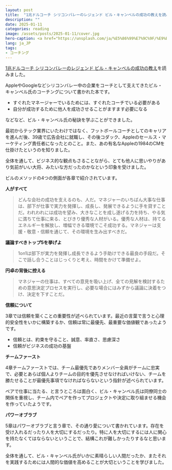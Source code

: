 ```yaml
---
layout: post
title:  "1兆ドルコーチ シリコンバレーのレジェンド ビル・キャンベルの成功の教えを読みました"
description: ""
date: 2025-01-11
categories: reading
image: /assets/posts/2025-01-11/cover.jpg
hero-caption: <a href="https://unsplash.com/ja/%E5%86%99%E7%9C%9F/%E9%BB%92%E3%81%A8%E8%8C%B6%E8%89%B2%E3%81%AE%E5%B8%82%E6%9D%BE%E6%A8%A1%E6%A7%98%E3%81%AE%E3%83%86%E3%82%AD%E3%82%B9%E3%82%BF%E3%82%A4%E3%83%AB-GoXNygZlftg?utm_content=creditCopyText&utm_medium=referral&utm_source=unsplash">Unsplash</a>の<a href="https://unsplash.com/ja/@jannerboy62?utm_content=creditCopyText&utm_medium=referral&utm_source=unsplash">Nick Fewings</a>が撮影した写真
lang: ja_JP
tags:
- コーチング
---
```


[1兆ドルコーチ シリコンバレーのレジェンド ビル・キャンベルの成功の教え](https://amzn.asia/d/5cUcn8x)を読みました。

AppleやGoogleなどシリコンバレー中の企業をコーチとして支えてきたビル・キャンベル氏のコーチングについて書かれた本です。

- すぐれたマネージャーでいるためには、すぐれたコーチでいる必要がある
- 自分が成功するために他人を成功させることがますます必要になる

などなど、ビル・キャンベル氏の秘訣を学ぶことができました。

最初からテック業界にいたわけではなく、フットボールコーチとしてのキャリアを進んだ後、39歳で広告会社に就職し、その後コダック、Appleのセールス・マーケティング責任者になったとのこと。また、あの有名なAppleの1984のCMを仕掛けたというのを知りました。

全体を通して、ビジネス的な観点もさることながら、とても他人に思いやりがあり気前がいい大将、みたいな方だったのかなという印象を受けました。

ビルのメソッドの4つの側面が各章で紹介されています。

**人がすべて**

> どんな会社の成功を支えるのも、人だ。マネジャーのいちばん大事な仕事は、部下が仕事で実力を発揮し、成長し、発展できるように手を貸すことだ。われわれには成功を望み、大きなことを成し遂げる力を持ち、やる気に満ちて仕事に来る、とびきり優秀な人材がいる。優秀な人材は、持てるエネルギーを解放し、増幅できる環境でこそ成功する。マネジャーは支援・敬意・信頼を通じて、その環境を生み出すべきだ。

**議論すべきトップ5を挙げよ**

> 1on1は部下が実力を発揮し成長できるよう手助けできる最良の手段だ。そこで話し合うことはじっくりと考え、時間をかけて準備せよ。

**円卓の背後に控える**

> マネジャーの仕事は、すべての意見を吸い上げ、全ての見解を検討するための意思決定プロセスを実行し、必要な場合にはみずから議論に決着をつけ、決定を下すことだ。

**信頼について**

3章では信頼を築くことの重要性が述べられています。最近の言葉で言うと心理的安全性をいかに構築するか、信頼は常に最優先、最重要な価値観であったようです。

- 信頼とは、約束を守ること、誠意、率直さ、思慮深さ
- 信頼がビジネスの成功の基盤

**チームファースト**

4章チームファーストでは、チーム最優先でありメンバー全員がチームに忠実で、必要とあらば個人よりチームの目的を優先させなければいけない、チームを勝たせることが最優先事項でなければならないという指針が述べられています。

ペアで仕事に当たる、と言うところは面白く、ビル・キャンベル氏は同僚同士の関係を重視し、チーム内でペアを作ってプロジェクトや決定に取り組ませる機会を作っていたようです。

**パワーオブラブ**

5章はパワーオブラブと言う章で、その通り愛について書かれています。存在を受け入れるだったり人を大切にするだったり。特に人を大切にするには人に関心を持たなくてはならないということで、結構これが難しかったりするなと思います。

全体を通して、ビル・キャンベル氏がいかに素晴らしい人間だったか、またそれを実践するためには人間的な価値を高めることが大切ということを学びました。